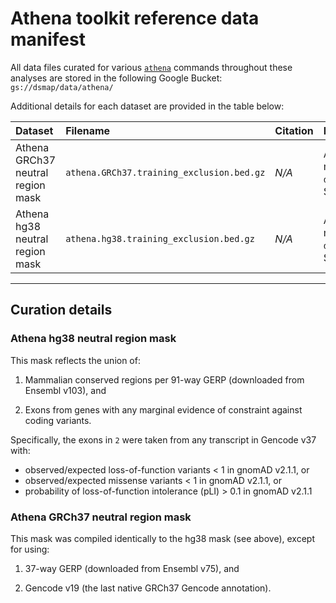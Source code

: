# Athena toolkit reference data manifest  

All data files curated for various [`athena`](https://github.com/talkowski-lab/athena) commands throughout these analyses are stored in the following Google Bucket:  
`gs://dsmap/data/athena/`  

Additional details for each dataset are provided in the table below:  

| Dataset | Filename | Citation | Description |  
| :--- | :--- | :--- | :--- |  
| Athena GRCh37 neutral region mask | `athena.GRCh37.training_exclusion.bed.gz` | _N/A_ | A list of regions under purifying selection to be excluded when training CNV mutation rate models with `athena`. Curation steps described in `dsmap/annotations/curation/curate_athena_training_exclusion_mask.GRCh37.sh`. See below for the criteria for this file. |  
| Athena hg38 neutral region mask | `athena.hg38.training_exclusion.bed.gz` | _N/A_ | A list of regions under purifying selection to be excluded when training CNV mutation rate models with `athena`. Curation steps described in `dsmap/annotations/curation/curate_athena_training_exclusion_mask.hg38.sh`. See below for the criteria for this file. |  

---  

## Curation details  

### Athena hg38 neutral region mask  
This mask reflects the union of:  

1. Mammalian conserved regions per 91-way GERP (downloaded from Ensembl v103), and

2. Exons from genes with any marginal evidence of constraint against coding variants.  

Specifically, the exons in `2` were taken from any transcript in Gencode v37 with:  
*  observed/expected loss-of-function variants < 1 in gnomAD v2.1.1, or
*  observed/expected missense variants < 1 in gnomAD v2.1.1, or
*  probability of loss-of-function intolerance (pLI) > 0.1 in gnomAD v2.1.1

### Athena GRCh37 neutral region mask  
This mask was compiled identically to the hg38 mask (see above), except for using:    

1. 37-way GERP (downloaded from Ensembl v75), and

2. Gencode v19 (the last native GRCh37 Gencode annotation).  

